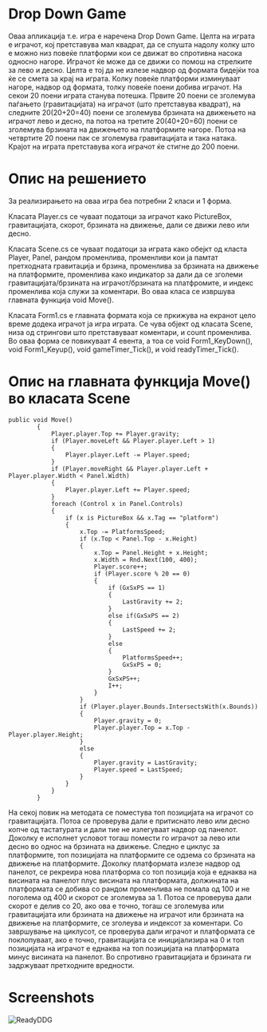 # Drop Down Game
Оваа апликација т.е. игра е наречена Drop Down Game. Целта на играта е играчот, кој претставува мал квадрат, да се спушта надолу колку што 
е можно низ повеќе платформи кои се движат во спротивна насока односно нагоре. Играчот ќе може да се движи со помош на стрелките за лево 
и десно. Целта е тој да не излезе надвор од формата бидејќи тоа ќе се смета за крај на играта. Колку повеќе платформи изминуваат 
нагоре, надвор од формата, толку повеќе поени добива играчот. На секои 20 поени играта станува потешка. Првите 20 поени се зголемува 
паѓањето (гравитацијата) на играчот (што претставува квадрат), на следните 20(20+20=40) поени се зголемува брзината на движењето на играчот
лево и десно, па потоа на третите 20(40+20=60) поени се зголемува брзината на движењето на платформите нагоре. Потоа на четвртите 20 поени
пак се зголемува гравитацијата и така натака. Крајот на играта претставува кога играчот ќе стигне до 200 поени.
# Опис на решението
За реализирањето на оваа игра беа потребни 2 класи и 1 форма.
 
Класата Player.cs се чуваат податоци за играчот како PictureBox, гравитацијата, скорот, брзината на движење, дали се движи лево или десно.

Класата Scene.cs се чуваат податоци за играта како обејкт од класта Player, Panel, рандом променлива, променливи кои ја памтат претходната
гравитација и брзина, променлива за брзината на движење на платформите, променлива како индикатор за дали да се зголеми 
гравитацијата/брзината на играчот/брзината на платфромите, и индекс променлива која служи за коментари. Во оваа класа се извршува главната
функција void Move().

Класата Form1.cs е главната формата која се пркижува на екранот цело време додека играчот ја игра играта. Се чува објект од класата Scene, 
низа од стрингови што претставуваат коментари, и count променлива. Во оваа форма се повикуваат 4 евента, а тоа се void Form1_KeyDown(), 
void Form1_Keyup(), void gameTimer_Tick(), и void readyTimer_Tick().
# Опис на главната функција Move() во класaта Scene
```
public void Move()
        {
            Player.player.Top += Player.gravity;
            if (Player.moveLeft && Player.player.Left > 1)
            {
                Player.player.Left -= Player.speed;
            }
            if (Player.moveRight && Player.player.Left + Player.player.Width < Panel.Width)
            {
                Player.player.Left += Player.speed;
            }
            foreach (Control x in Panel.Controls)
            {
                if (x is PictureBox && x.Tag == "platform")
                {
                    x.Top -= PlatformsSpeed;
                    if (x.Top < Panel.Top - x.Height)
                    {
                        x.Top = Panel.Height + x.Height;
                        x.Width = Rnd.Next(100, 400);
                        Player.score++;
                        if (Player.score % 20 == 0)
                        {
                            if (GxSxPS == 1)
                            {
                                LastGravity += 2;
                            }
                            else if(GxSxPS == 2)
                            {
                                LastSpeed += 2;
                            }
                            else
                            {
                                PlatformsSpeed++;
                                GxSxPS = 0;
                            }
                            GxSxPS++;
                            I++;
                        }
                    }
                    if (Player.player.Bounds.IntersectsWith(x.Bounds))
                    {
                        Player.gravity = 0;
                        Player.player.Top = x.Top - Player.player.Height;
                    }
                    else
                    {
                        Player.gravity = LastGravity;
                        Player.speed = LastSpeed;
                    }
                }
            }
        }
```
На секој повик на методата се поместува топ позицијата на играчот со гравитацијата. Потоа се проверува дали е притиснато лево или десно
копче од тастатурата и дали тие не излегуваат надвор од панелот. Доколку е исполнет условот тогаш помести го играчот за лево или десно во 
однос на брзината на движење. Следно е циклус за платформите, топ позицијата на платформите се одзема со брзината на движење на 
платформите. Доколку платформата излезе надвор од панелот, се рекреира нова платформа со топ позиција која е еднаква на висината на панелот
плус висината на платформата, должината на платформата се добива со рандом променлива не помала од 100 и не поголема од 400 и скорот се
зголемува за 1. Потоа се проверува дали скорот е делив со 20, ако ова е точно, тогаш се зголемува или гравитацијата или брзината на движење
на играчот или брзината на движење на платформите, се зголеува и индексот за коментари. Со завршување на циклусот, се проверува дали
играчот и платформата се поклопуваат, ако е точно, гравитацијата се иницијализира на 0 и топ позицијата на играчот е еднаква на топ
позицијата на платформата минус висината на панелот. Во спротивно гравитацијата и брзината ги задржуваат претходните вредности.
# Screenshots
![ReadyDDG](https://user-images.githubusercontent.com/86956087/176487338-0d59bab8-f6c5-4dfa-9b5c-ee656037f47a.png)
